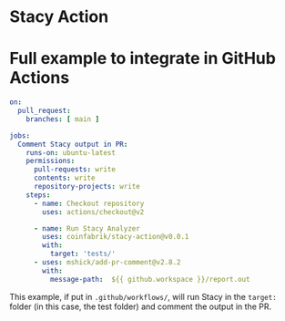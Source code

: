 # Stacy Action

# Full example to integrate in GitHub Actions

```yml 
on:
  pull_request:
    branches: [ main ]

jobs:
  Comment Stacy output in PR:
    runs-on: ubuntu-latest
    permissions:
      pull-requests: write
      contents: write
      repository-projects: write
    steps:
      - name: Checkout repository
        uses: actions/checkout@v2

      - name: Run Stacy Analyzer
        uses: coinfabrik/stacy-action@v0.0.1
        with:
          target: 'tests/'
      - uses: mshick/add-pr-comment@v2.8.2
        with:
          message-path:  ${{ github.workspace }}/report.out
```

This example, if put in `.github/workflows/`, will run Stacy in the `target:` folder (in this case, the test folder) and comment the output in the PR.
